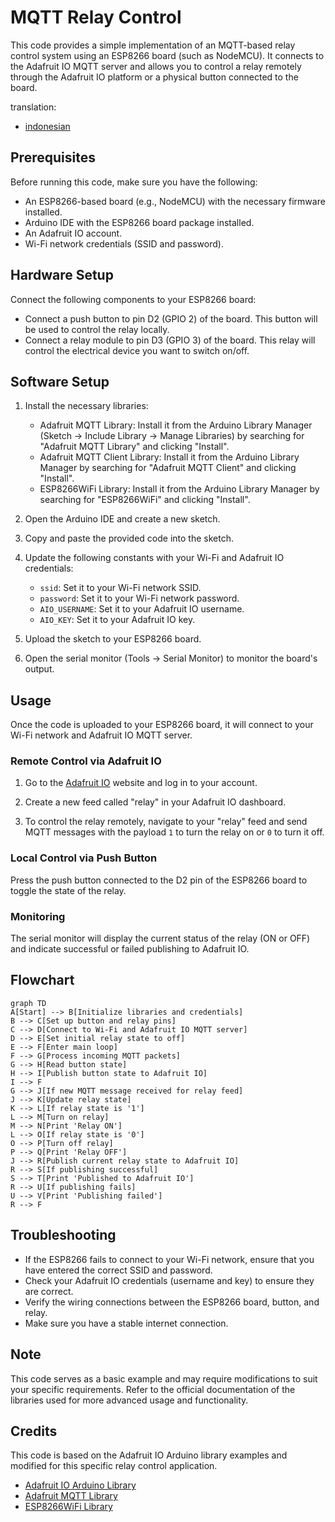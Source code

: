# MQTT Relay Control

This code provides a simple implementation of an MQTT-based relay control system using an ESP8266 board (such as NodeMCU). It connects to the Adafruit IO MQTT server and allows you to control a relay remotely through the Adafruit IO platform or a physical button connected to the board.

translation:

- [indonesian](https://github.com/1999AZZAR/smart-relays/blob/single/readme_id.md)

## Prerequisites

Before running this code, make sure you have the following:

- An ESP8266-based board (e.g., NodeMCU) with the necessary firmware installed.
- Arduino IDE with the ESP8266 board package installed.
- An Adafruit IO account.
- Wi-Fi network credentials (SSID and password).

## Hardware Setup

Connect the following components to your ESP8266 board:

- Connect a push button to pin D2 (GPIO 2) of the board. This button will be used to control the relay locally.
- Connect a relay module to pin D3 (GPIO 3) of the board. This relay will control the electrical device you want to switch on/off.

## Software Setup

1. Install the necessary libraries:
   - Adafruit MQTT Library: Install it from the Arduino Library Manager (Sketch -> Include Library -> Manage Libraries) by searching for "Adafruit MQTT Library" and clicking "Install".
   - Adafruit MQTT Client Library: Install it from the Arduino Library Manager by searching for "Adafruit MQTT Client" and clicking "Install".
   - ESP8266WiFi Library: Install it from the Arduino Library Manager by searching for "ESP8266WiFi" and clicking "Install".

2. Open the Arduino IDE and create a new sketch.

3. Copy and paste the provided code into the sketch.

4. Update the following constants with your Wi-Fi and Adafruit IO credentials:
   - `ssid`: Set it to your Wi-Fi network SSID.
   - `password`: Set it to your Wi-Fi network password.
   - `AIO_USERNAME`: Set it to your Adafruit IO username.
   - `AIO_KEY`: Set it to your Adafruit IO key.

5. Upload the sketch to your ESP8266 board.

6. Open the serial monitor (Tools -> Serial Monitor) to monitor the board's output.

## Usage

Once the code is uploaded to your ESP8266 board, it will connect to your Wi-Fi network and Adafruit IO MQTT server.

### Remote Control via Adafruit IO

1. Go to the [Adafruit IO](https://io.adafruit.com) website  and log in to your account.

2. Create a new feed called "relay" in your Adafruit IO dashboard.

3. To control the relay remotely, navigate to your "relay" feed and send MQTT messages with the payload `1` to turn the relay on or `0` to turn it off.

### Local Control via Push Button

Press the push button connected to the D2 pin of the ESP8266 board to toggle the state of the relay.

### Monitoring

The serial monitor will display the current status of the relay (ON or OFF) and indicate successful or failed publishing to Adafruit IO.

## Flowchart

```mermaid
graph TD
A[Start] --> B[Initialize libraries and credentials]
B --> C[Set up button and relay pins]
C --> D[Connect to Wi-Fi and Adafruit IO MQTT server]
D --> E[Set initial relay state to off]
E --> F[Enter main loop]
F --> G[Process incoming MQTT packets]
G --> H[Read button state]
H --> I[Publish button state to Adafruit IO]
I --> F
G --> J[If new MQTT message received for relay feed]
J --> K[Update relay state]
K --> L[If relay state is '1']
L --> M[Turn on relay]
M --> N[Print 'Relay ON']
L --> O[If relay state is '0']
O --> P[Turn off relay]
P --> Q[Print 'Relay OFF']
J --> R[Publish current relay state to Adafruit IO]
R --> S[If publishing successful]
S --> T[Print 'Published to Adafruit IO']
R --> U[If publishing fails]
U --> V[Print 'Publishing failed']
R --> F
```

## Troubleshooting

- If the ESP8266 fails to connect to your Wi-Fi network, ensure that you have entered the correct SSID and password.
- Check your Adafruit IO credentials (username and key) to ensure they are correct.
- Verify the wiring connections between the ESP8266 board, button, and relay.
- Make sure you have a stable internet connection.

## Note

This code serves as a basic example and may require modifications to suit your specific requirements. Refer to the official documentation of the libraries used for more advanced usage and functionality.

## Credits

This code is based on the Adafruit IO Arduino library examples and modified for this specific relay control application.

- [Adafruit IO Arduino Library](https://github.com/adafruit/Adafruit_IO_Arduino)
- [Adafruit MQTT Library](https://github.com/adafruit/Adafruit_MQTT_Library)
- [ESP8266WiFi Library](https://github.com/esp8266/Arduino)
